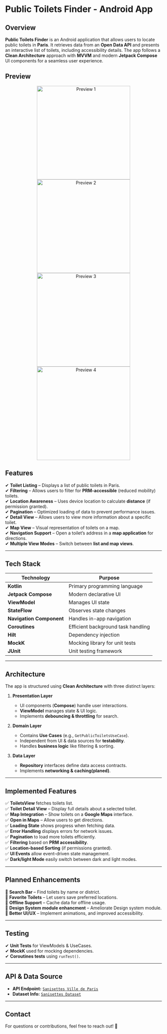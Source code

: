 # **Public Toilets Finder - Android App**  

## **Overview**  

**Public Toilets Finder** is an Android application that allows users to locate public toilets in **Paris**. It retrieves data from an **Open Data API** and presents an interactive list of toilets, including accessibility details. The app follows a **Clean Architecture** approach with **MVVM** and modern **Jetpack Compose** UI components for a seamless user experience.  

## Preview

<p align="center">
   <img src="![Média](https://github.com/user-attachments/assets/18c6ed0e-aeab-40f1-81b3-81a43c8587ed)
" alt="Preview 1" width="300"/>
  <img src="![Média](https://github.com/user-attachments/assets/70091eb2-58f8-4a62-81c6-11a387688dc3)
" alt="Preview 2" width="300"/>
  <img src="![Média (1)](https://github.com/user-attachments/assets/b339cf63-e9b0-4ede-9877-18541dbfec1b)
" alt="Preview 3" width="300"/>
  <img src="![Média (3)](https://github.com/user-attachments/assets/d12844f4-46bc-4be1-bab2-ceada9e8a371)
" alt="Preview 4" width="300"/>
</p>


## **Features**  

✔ **Toilet Listing** – Displays a list of public toilets in Paris.  
✔ **Filtering** – Allows users to filter for **PRM-accessible** (reduced mobility) toilets.  
✔ **Location Awareness** – Uses device location to calculate **distance** (if permission granted).  
✔ **Pagination** – Optimized loading of data to prevent performance issues.  
✔ **Detail View** – Allows users to view more information about a specific toilet.  
✔ **Map View** – Visual representation of toilets on a map.  
✔ **Navigation Support** – Open a toilet’s address in a **map application** for directions.  
✔ **Multiple View Modes** – Switch between **list and map views**.  

---

## **Tech Stack**  

| **Technology**  | **Purpose**  |  
|----------------|-------------|  
| **Kotlin** | Primary programming language |  
| **Jetpack Compose** | Modern declarative UI |  
| **ViewModel** | Manages UI state |  
| **StateFlow** | Observes state changes |  
| **Navigation Component** | Handles in-app navigation |  
| **Coroutines** | Efficient background task handling |  
| **Hilt** | Dependency injection |  
| **MockK** | Mocking library for unit tests |  
| **JUnit** | Unit testing framework |  

---

## **Architecture**  

The app is structured using **Clean Architecture** with three distinct layers:  

1. **Presentation Layer**  
   - UI components (**Compose**) handle user interactions.  
   - **ViewModel** manages state & UI logic.  
   - Implements **debouncing & throttling** for search.  

2. **Domain Layer**  
   - Contains **Use Cases** (e.g., `GetPublicToiletsUseCase`).  
   - Independent from UI & data sources for **testability**.  
   - Handles **business logic** like filtering & sorting.  

3. **Data Layer**  
   - **Repository** interfaces define data access contracts.  
   - Implements **networking & caching(planed)**.  

---

## **Implemented Features**  

✅ **ToiletsView** fetches toilets list.  
✅ **Toilet Detail View** – Display full details about a selected toilet.  
✅ **Map Integration** – Show toilets on a **Google Maps** interface.  
✅ **Open in Maps** – Allow users to get directions.  
✅ **Loading State** shows progress when fetching data.  
✅ **Error Handling** displays errors for network issues.  
✅ **Pagination** to load more toilets efficiently.  
✅ **Filtering** based on **PRM accessibility**.  
✅ **Location-based Sorting** (if permissions granted).  
✅ **UI Events** allow event-driven state management.    
✅ **Dark/light Mode** easily switch between dark and light modes.  


---

## **Planned Enhancements**  

🔹 **Search Bar** – Find toilets by name or district.  
🔹 **Favorite Toilets** – Let users save preferred locations.  
🔹 **Offline Support** – Cache data for offline usage.  
🔹 **Design System module enhancment** – Ameliorate Design system module.  
🔹 **Better UI/UX** – Implement animations, and improved accessibility.  

---


## **Testing**  

✔ **Unit Tests** for ViewModels & UseCases.  
✔ **MockK** used for mocking dependencies.  
✔ **Coroutines tests** using `runTest()`.  

---

## **API & Data Source**  

- **API Endpoint:** [`Sanisettes Ville de Paris`](https://data.ratp.fr/api/records/1.0/search/?dataset=sanisettesparis2011)  
- **Dataset Info:** [`Sanisettes Dataset`](https://data.ratp.fr/explore/dataset/sanisettesparis2011/information/)  

---

## **Contact**  

For questions or contributions, feel free to reach out! 🚀  
